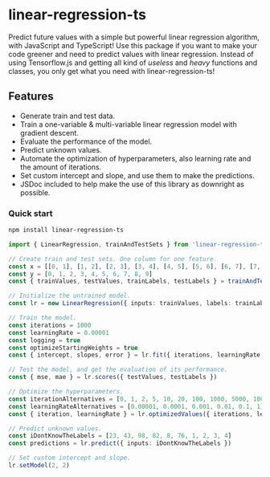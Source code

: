 # linear-regression-ts

Predict future values with a simple but powerful linear regression algorithm, with JavaScript and TypeScript!
Use this package if you want to make your code greener and need to predict values with linear regression. Instead of
using Tensorflow.js and getting all kind of *useless* and *heavy* functions and classes, you only get what you need with linear-regression-ts!

## Features

- Generate train and test data.
- Train a one-variable & multi-variable linear regression model with gradient descent.
- Evaluate the performance of the model.
- Predict unknown values.
- Automate the optimization of hyperparameters, also learning rate and the amount of iterations.
- Set custom intercept and slope, and use them to make the predictions.
- JSDoc included to help make the use of this library as downright as possible.

### Quick start

```bash
npm install linear-regression-ts
```

```typescript
import { LinearRegression, trainAndTestSets } from 'linear-regression-ts'

// Create train and test sets. One column for one feature.
const x = [[0, 1], [1, 2], [2, 3], [3, 4], [4, 5], [5, 6], [6, 7], [7, 8], [9, 10], [10, 11]]
const y = [0, 1, 2, 3, 4, 5, 6, 7, 8, 9]
const { trainValues, testValues, trainLabels, testLabels } = trainAndTestSets(x, y)  

// Initialize the untrained model.
const lr = new LinearRegression({ inputs: trainValues, labels: trainLabels }) 

// Train the model.
const iterations = 1000
const learningRate = 0.00001
const logging = true
const optimizeStartingWeights = true
const { intercept, slopes, error } = lr.fit({ iterations, learningRate, logging, optimizeStartingWeights }) 

// Test the model, and get the evaluation of its performance.
const { mse, mae } = lr.scores({ testValues, testLabels }) 

// Optimize the hyperparameters.
const iterationAlternatives = [0, 1, 2, 5, 10, 20, 100, 1000, 5000, 10000]
const learningRateAlternatives = [0.00001, 0.0001, 0.001, 0.01, 0.1, 1]
const { iteration, learningRate } = lr.optimizedValues({ iterations, learningRates }) 

// Predict unknown values.
const iDontKnowTheLabels = [23, 43, 98, 82, 8, 76, 1, 2, 3, 4] 
const predictions = lr.predict({ inputs: iDontKnowTheLabels })

// Set custom intercept and slope.
lr.setModel(2, 2)

```

